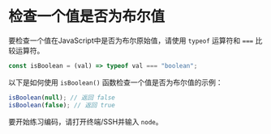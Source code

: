 # 检查一个值是否为布尔值

要检查一个值在JavaScript中是否为布尔原始值，请使用 `typeof` 运算符和 `===` 比较运算符。

```js
const isBoolean = (val) => typeof val === "boolean";
```

以下是如何使用 `isBoolean()` 函数检查一个值是否为布尔值的示例：

```js
isBoolean(null); // 返回 false
isBoolean(false); // 返回 true
```

要开始练习编码，请打开终端/SSH并输入 `node`。
